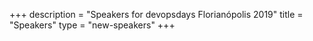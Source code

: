 +++
description = "Speakers for devopsdays Florianópolis 2019"
title = "Speakers"
type = "new-speakers"
+++